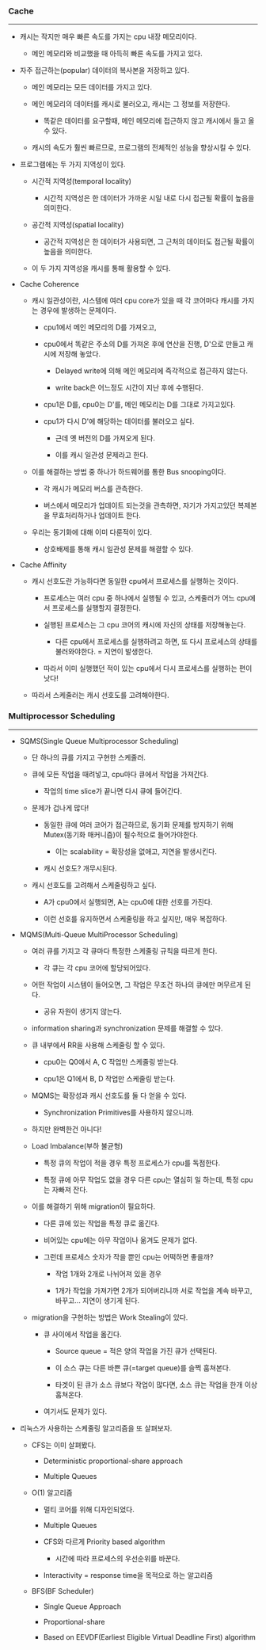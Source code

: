 ### Cache

---

- 캐시는 작지만 매우 빠른 속도를 가지는 cpu 내장 메모리이다.

  - 메인 메모리와 비교했을 때 아득히 빠른 속도를 가지고 있다.

- 자주 접근하는(popular) 데이터의 복사본을 저장하고 있다.

  - 메인 메모리는 모든 데이터를 가지고 있다.

  - 메인 메모리의 데이터를 캐시로 불러오고, 캐시는 그 정보를 저장한다.

    - 똑같은 데이터를 요구할때, 메인 메모리에 접근하지 않고 캐시에서 들고 올 수 있다.

  - 캐시의 속도가 훨씬 빠르므로, 프로그램의 전체적인 성능을 향상시킬 수 있다.

- 프로그램에는 두 가지 지역성이 있다.

  - 시간적 지역성(temporal locality)

    - 시간적 지역성은 한 데이터가 가까운 시일 내로 다시 접근될 확률이 높음을 의미한다.

  - 공간적 지역성(spatial locality)

    - 공간적 지역성은 한 데이터가 사용되면, 그 근처의 데이터도 접근될 확률이 높음을 의미한다.

  - 이 두 가지 지역성을 캐시를 통해 활용할 수 있다.

- Cache Coherence

  - 캐시 일관성이란, 시스템에 여러 cpu core가 있을 때 각 코어마다 캐시를 가지는 경우에 발생하는 문제이다.

    - cpu1에서 메인 메모리의 D를 가져오고,

    - cpu0에서 똑같은 주소의 D를 가져온 후에 연산을 진행, D'으로 만들고 캐시에 저장해 놓았다.

      - Delayed write에 의해 메인 메모리에 즉각적으로 접근하지 않는다.

      - write back은 어느정도 시간이 지난 후에 수행된다.

    - cpu1은 D를, cpu0는 D'를, 메인 메모리는 D를 그대로 가지고있다.

    - cpu1가 다시 D'에 해당하는 데이터를 불러오고 싶다.

      - 근데 옛 버전의 D를 가져오게 된다.

      - 이를 캐시 일관성 문제라고 한다.

  - 이를 해결하는 방법 중 하나가 하드웨어를 통한 Bus snooping이다.

    - 각 캐시가 메모리 버스를 관측한다.

    - 버스에서 메모리가 업데이트 되는것을 관측하면, 자기가 가지고있던 복제본을 무효처리하거나 업데이트 한다.

  - 우리는 동기화에 대해 이미 다룬적이 있다.

    - 상호배제를 통해 캐시 일관성 문제를 해결할 수 있다.

- Cache Affinity

  - 캐시 선호도란 가능하다면 동일한 cpu에서 프로세스를 실행하는 것이다.

    - 프로세스는 여러 cpu 중 하나에서 실행될 수 있고, 스케줄러가 어느 cpu에서 프로세스를 실행할지 결정한다.

    - 실행된 프로세스는 그 cpu 코어의 캐시에 자신의 상태를 저장해놓는다.

      - 다른 cpu에서 프로세스를 실행하려고 하면, 또 다시 프로세스의 상태를 불러와야한다. = 지연이 발생한다.

    - 따라서 이미 실행했던 적이 있는 cpu에서 다시 프로세스를 실행하는 편이 낫다!

  - 따라서 스케줄러는 캐시 선호도를 고려해야한다.

### Multiprocessor Scheduling

---

- SQMS(Single Queue Multiprocessor Scheduling)

  - 단 하나의 큐를 가지고 구현한 스케줄러.

  - 큐에 모든 작업을 때려넣고, cpu마다 큐에서 작업을 가져간다.

    - 작업의 time slice가 끝나면 다시 큐에 들어간다.

  - 문제가 겁나게 많다!

    - 동일한 큐에 여러 코어가 접근하므로, 동기화 문제를 방지하기 위해 Mutex(동기화 매커니즘)이 필수적으로 들어가야한다.

      - 이는 scalability = 확장성을 없애고, 지연을 발생시킨다.

    - 캐시 선호도? 개무시된다.

  - 캐시 선호도를 고려해서 스케줄링하고 싶다.

    - A가 cpu0에서 실행되면, A는 cpu0에 대한 선호를 가진다.

    - 이런 선호를 유지하면서 스케줄링을 하고 싶지만, 매우 복잡하다.

- MQMS(Multi-Queue MultiProcessor Scheduling)

  - 여러 큐를 가지고 각 큐마다 특정한 스케줄링 규칙을 따르게 한다.

    - 각 큐는 각 cpu 코어에 할당되어있다.

  - 어떤 작업이 시스템이 들어오면, 그 작업은 무조건 하나의 큐에만 머무르게 된다.

    - 공유 자원이 생기지 않는다.

  - information sharing과 synchronization 문제를 해결할 수 있다.

  - 큐 내부에서 RR을 사용해 스케줄링 할 수 있다.

    - cpu0는 Q0에서 A, C 작업만 스케줄링 받는다.

    - cpu1은 Q1에서 B, D 작업만 스케줄링 받는다.

  - MQMS는 확장성과 캐시 선호도를 둘 다 얻을 수 있다.

    - Synchronization Primitives를 사용하지 않으니까.

  - 하지만 완벽한건 아니다!

  - Load Imbalance(부하 불균형)

    - 특정 큐의 작업이 적을 경우 특정 프로세스가 cpu를 독점한다.

    - 특정 큐에 아무 작업도 없을 경우 다른 cpu는 열심히 일 하는데, 특정 cpu는 자빠져 잔다.

  - 이를 해결하기 위해 migration이 필요하다.

    - 다른 큐에 있는 작업을 특정 큐로 옮긴다.

    - 비어있는 cpu에는 아무 작업이나 옮겨도 문제가 없다.

    - 그런데 프로세스 숫자가 작을 뿐인 cpu는 어떡하면 좋을까?

      - 작업 1개와 2개로 나뉘어져 있을 경우

      - 1개가 작업을 가져가면 2개가 되어버리니까 서로 작업을 계속 바꾸고, 바꾸고... 지연이 생기게 된다.

  - migration을 구현하는 방법은 Work Stealing이 있다.

    - 큐 사이에서 작업을 옮긴다.

      - Source queue = 적은 양의 작업을 가진 큐가 선택된다.

      - 이 소스 큐는 다른 바쁜 큐(=target queue)를 슬쩍 훔쳐본다.

      - 타겟이 된 큐가 소스 큐보다 작업이 많다면, 소스 큐는 작업을 한개 이상 훔쳐온다.

    - 여기서도 문제가 있다.

- 리눅스가 사용하는 스케줄링 알고리즘을 또 살펴보자.

  - CFS는 이미 살펴봤다.

    - Deterministic proportional-share approach

    - Multiple Queues

  - O(1) 알고리즘

    - 멀티 코어를 위해 디자인되었다.

    - Multiple Queues

    - CFS와 다르게 Priority based algorithm

      - 시간에 따라 프로세스의 우선순위를 바꾼다.

    - Interactivity = response time을 목적으로 하는 알고리즘

  - BFS(BF Scheduler)

    - Single Queue Approach

    - Proportional-share

    - Based on EEVDF(Earliest Eligible Virtual Deadline First) algorithm
